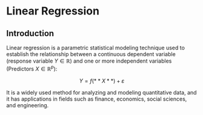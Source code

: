 # Linear Regression

## Introduction

Linear regression is a parametric statistical modeling technique used to establish the relationship between a continuous dependent variable (response variable $Y \in \mathbb{R}$) and one or more independent variables (Predictors $X \in \mathbb{R}^p$):

$$
Y = f(**X**) + \varepsilon
$$


It is a widely used method for analyzing and modeling quantitative data, and it has applications in fields such as finance, economics, social sciences, and engineering.

